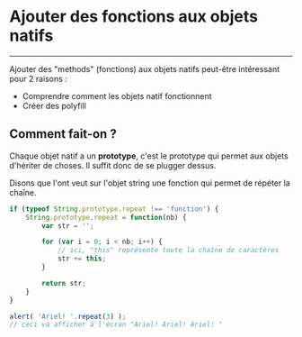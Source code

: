 # Ajouter des fonctions aux objets natifs

---

Ajouter des "methods" (fonctions) aux objets natifs peut-être intéressant pour 2 raisons : 
- Comprendre comment les objets natif fonctionnent
- Créer des polyfill

## Comment fait-on ?

Chaque objet natif a un **prototype**, c'est le prototype qui permet aux objets d'hériter de choses. Il suffit donc de se plugger dessus.

Disons que l'ont veut sur l'objet string une fonction qui permet de répéter la chaîne.

```javascript
if (typeof String.prototype.repeat !== 'function') {
    String.prototype.repeat = function(nb) {
        var str = '';

        for (var i = 0; i < nb; i++) {
            // ici, "this" représente toute la chaîne de caractères
            str += this;
        }

        return str;
    }
}

alert( 'Ariel! '.repeat(3) );
// ceci va afficher à l'écran "Ariel! Ariel! Ariel! "
```